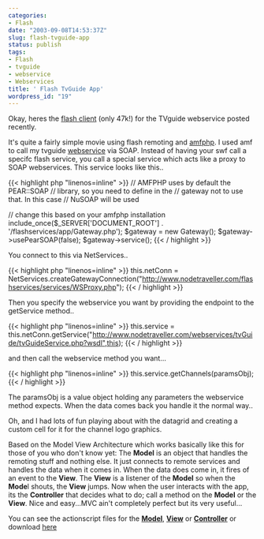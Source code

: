 ```yaml
---
categories:
- Flash
date: "2003-09-08T14:53:37Z"
slug: flash-tvguide-app
status: publish
tags:
- Flash
- tvguide
- webservice
- Webservices
title: ' Flash TvGuide App'
wordpress_id: "19"
---
```


Okay, heres the [flash client](http://www.nodetraveller.com/flash/tvGuide/tvGuide.html) (only 47k!) for the TVguide webservice posted recently.

It's quite a fairly simple movie using flash remoting and [amfphp](http://www.amfphp.org/). I used amf to call my tvguide [webservice](http://www.nodetraveller.com/archives/000005.html) via SOAP. Instead of having your swf call a specifc flash service, you call a special service which acts like a proxy to SOAP webservices. This service looks like this..

{{< highlight php "linenos=inline" >}}
// AMFPHP uses by default the PEAR::SOAP
// library, so you need to define in the
// gateway not to use that. In this case
// NuSOAP will be used

// change this based on your amfphp installation
include_once($_SERVER['DOCUMENT_ROOT'] . '/flashservices/app/Gateway.php');
$gateway = new Gateway();
$gateway->usePearSOAP(false);
$gateway->service();
{{< / highlight >}}

You connect to this via NetServices..

{{< highlight php "linenos=inline" >}}
this.netConn = NetServices.createGatewayConnection("http://www.nodetraveller.com/flashservices/services/WSProxy.php");
{{< / highlight >}}

Then you specify the webservice you want by providing the endpoint to the getService method..

{{< highlight php "linenos=inline" >}}
this.service = this.netConn.getService("http://www.nodetraveller.com/webservices/tvGuide/tvGuideService.php?wsdl",this);
{{< / highlight >}}

and then call the webservice method you want...

{{< highlight php "linenos=inline" >}}
this.service.getChannels(paramsObj);
{{< / highlight >}}

The paramsObj is a value object holding any parameters the webservice method expects. When the data comes back you handle it the normal way..

Oh, and I had lots of fun playing about with the datagrid and creating a custom cell for it for the channel logo graphics.

Based on the Model View Architecture which works basically like this for those of you who don't know yet:
The **Model** is an object that handles the remoting stuff and nothing else. It just connects to remote services and handles the data when it comes in. When the data does come in, it fires of an event to the **View**. The **View** is a listener of the **Model** so when the **Mode**l shouts, the **View** jumps. Now when the user interacts with the app, its the **Controller** that decides what to do; call a method on the **Model** or the **View**. Nice and easy...MVC ain't completely perfect but its very useful...

You can see the actionscript files for the **[Model](http://www.nodetraveller.com/flash/tvGuide/tvGuideModel.as.txt)**, **[View](http://www.nodetraveller.com/flash/tvGuide/tvGuideView.as.txt)** or **[Controller](http://www.nodetraveller.com/flash/tvGuide/tvGuideController.as.txt)** or download [here ](http://www.nodetraveller.com/downloads/tvGuide.zip)
